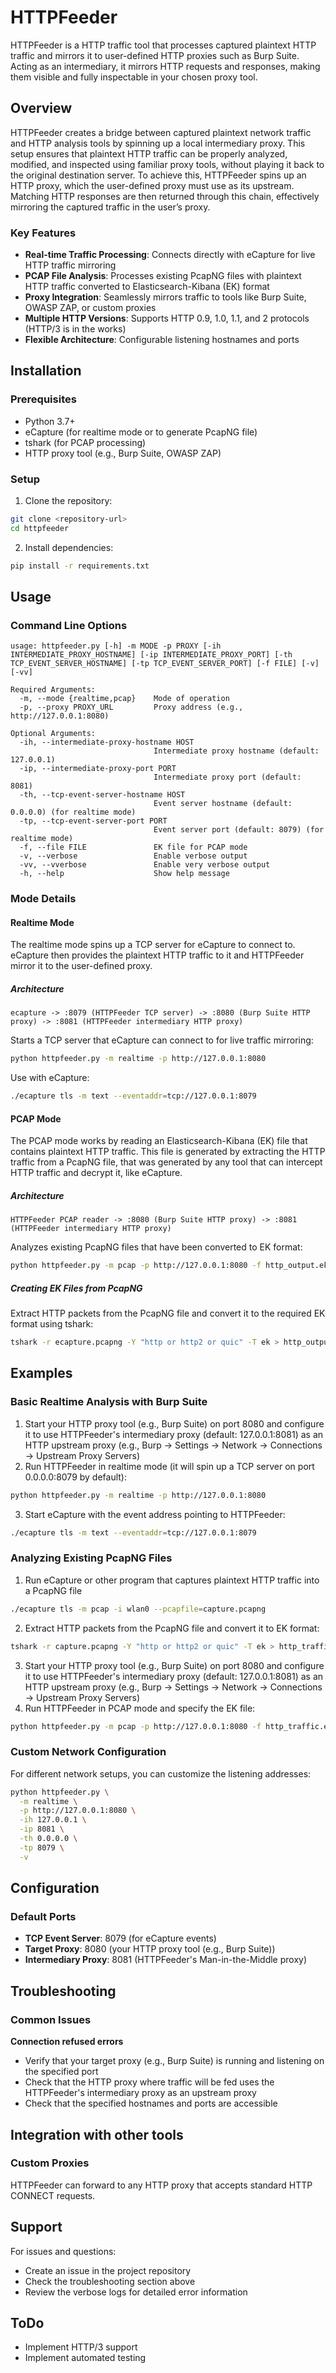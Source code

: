 # HTTPFeeder

HTTPFeeder is a HTTP traffic tool that processes captured plaintext HTTP traffic and mirrors it to user-defined HTTP proxies such as Burp Suite. Acting as an intermediary, it mirrors HTTP requests and responses, making them visible and fully inspectable in your chosen proxy tool.

## Overview

HTTPFeeder creates a bridge between captured plaintext network traffic and HTTP analysis tools by spinning up a local intermediary proxy. This setup ensures that plaintext HTTP traffic can be properly analyzed, modified, and inspected using familiar proxy tools, without playing it back to the original destination server. To achieve this, HTTPFeeder spins up an HTTP proxy, which the user-defined proxy must use as its upstream. Matching HTTP responses are then returned through this chain, effectively mirroring the captured traffic in the user’s proxy.

### Key Features

- **Real-time Traffic Processing**: Connects directly with eCapture for live HTTP traffic mirroring
- **PCAP File Analysis**: Processes existing PcapNG files with plaintext HTTP traffic converted to Elasticsearch-Kibana (EK) format
- **Proxy Integration**: Seamlessly mirrors traffic to tools like Burp Suite, OWASP ZAP, or custom proxies
- **Multiple HTTP Versions**: Supports HTTP 0.9, 1.0, 1.1, and 2 protocols (HTTP/3 is in the works)
- **Flexible Architecture**: Configurable listening hostnames and ports

## Installation

### Prerequisites

- Python 3.7+
- eCapture (for realtime mode or to generate PcapNG file)
- tshark (for PCAP processing)
- HTTP proxy tool (e.g., Burp Suite, OWASP ZAP)

### Setup

1. Clone the repository:
```bash
git clone <repository-url>
cd httpfeeder
```

2. Install dependencies:
```bash
pip install -r requirements.txt
```

## Usage

### Command Line Options

```
usage: httpfeeder.py [-h] -m MODE -p PROXY [-ih INTERMEDIATE_PROXY_HOSTNAME] [-ip INTERMEDIATE_PROXY_PORT] [-th TCP_EVENT_SERVER_HOSTNAME] [-tp TCP_EVENT_SERVER_PORT] [-f FILE] [-v] [-vv]

Required Arguments:
  -m, --mode {realtime,pcap}    Mode of operation
  -p, --proxy PROXY_URL         Proxy address (e.g., http://127.0.0.1:8080)

Optional Arguments:
  -ih, --intermediate-proxy-hostname HOST
                                Intermediate proxy hostname (default: 127.0.0.1)
  -ip, --intermediate-proxy-port PORT  
                                Intermediate proxy port (default: 8081)
  -th, --tcp-event-server-hostname HOST
                                Event server hostname (default: 0.0.0.0) (for realtime mode)
  -tp, --tcp-event-server-port PORT
                                Event server port (default: 8079) (for realtime mode)
  -f, --file FILE               EK file for PCAP mode
  -v, --verbose                 Enable verbose output
  -vv, --vverbose               Enable very verbose output
  -h, --help                    Show help message
```

### Mode Details

#### Realtime Mode

The realtime mode spins up a TCP server for eCapture to connect to. eCapture then provides the plaintext HTTP traffic to it and HTTPFeeder mirror it to the user-defined proxy.

##### Architecture
```
ecapture -> :8079 (HTTPFeeder TCP server) -> :8080 (Burp Suite HTTP proxy) -> :8081 (HTTPFeeder intermediary HTTP proxy)
```

Starts a TCP server that eCapture can connect to for live traffic mirroring:
```bash
python httpfeeder.py -m realtime -p http://127.0.0.1:8080
```

Use with eCapture:
```bash
./ecapture tls -m text --eventaddr=tcp://127.0.0.1:8079
```

#### PCAP Mode

The PCAP mode works by reading an Elasticsearch-Kibana (EK) file that contains plaintext HTTP traffic. This file is generated by extracting the HTTP traffic from a PcapNG file, that was generated by any tool that can intercept HTTP traffic and decrypt it, like eCapture.

##### Architecture
```
HTTPFeeder PCAP reader -> :8080 (Burp Suite HTTP proxy) -> :8081 (HTTPFeeder intermediary HTTP proxy)
```

Analyzes existing PcapNG files that have been converted to EK format:
```bash
python httpfeeder.py -m pcap -p http://127.0.0.1:8080 -f http_output.ek
```

##### Creating EK Files from PcapNG

Extract HTTP packets from the PcapNG file and convert it to the required EK format using tshark:
```bash
tshark -r ecapture.pcapng -Y "http or http2 or quic" -T ek > http_output.ek
```

## Examples

### Basic Realtime Analysis with Burp Suite

1. Start your HTTP proxy tool (e.g., Burp Suite) on port 8080 and configure it to use HTTPFeeder's intermediary proxy (default: 127.0.0.1:8081) as an HTTP upstream proxy (e.g., Burp -> Settings -> Network -> Connections -> Upstream Proxy Servers)
2. Run HTTPFeeder in realtime mode (it will spin up a TCP server on port 0.0.0.0:8079 by default):
```bash
python httpfeeder.py -m realtime -p http://127.0.0.1:8080
```
3. Start eCapture with the event address pointing to HTTPFeeder:
```bash
./ecapture tls -m text --eventaddr=tcp://127.0.0.1:8079
```

### Analyzing Existing PcapNG Files

1. Run eCapture or other program that captures plaintext HTTP traffic into a PcapNG file
```bash
./ecapture tls -m pcap -i wlan0 --pcapfile=capture.pcapng
```
2. Extract HTTP packets from the PcapNG file and convert it to EK format:
```bash
tshark -r capture.pcapng -Y "http or http2 or quic" -T ek > http_traffic.ek
```
3. Start your HTTP proxy tool (e.g., Burp Suite) on port 8080 and configure it to use HTTPFeeder's intermediary proxy (default: 127.0.0.1:8081) as an HTTP upstream proxy (e.g., Burp -> Settings -> Network -> Connections -> Upstream Proxy Servers)
4. Run HTTPFeeder in PCAP mode and specify the EK file:
```bash
python httpfeeder.py -m pcap -p http://127.0.0.1:8080 -f http_traffic.ek
```

### Custom Network Configuration

For different network setups, you can customize the listening addresses:
```bash
python httpfeeder.py \
  -m realtime \
  -p http://127.0.0.1:8080 \
  -ih 127.0.0.1 \
  -ip 8081 \
  -th 0.0.0.0 \
  -tp 8079 \
  -v
```

## Configuration

### Default Ports
- **TCP Event Server**: 8079 (for eCapture events)
- **Target Proxy**: 8080 (your HTTP proxy tool (e.g., Burp Suite))
- **Intermediary Proxy**: 8081 (HTTPFeeder's Man-in-the-Middle proxy)

## Troubleshooting

### Common Issues

**Connection refused errors**
- Verify that your target proxy (e.g., Burp Suite) is running and listening on the specified port
- Check that the HTTP proxy where traffic will be fed uses the HTTPFeeder's intermediary proxy as an upstream proxy
- Check that the specified hostnames and ports are accessible

## Integration with other tools

### Custom Proxies
HTTPFeeder can forward to any HTTP proxy that accepts standard HTTP CONNECT requests.

## Support

For issues and questions:
- Create an issue in the project repository
- Check the troubleshooting section above
- Review the verbose logs for detailed error information

## ToDo
- Implement HTTP/3 support
- Implement automated testing

